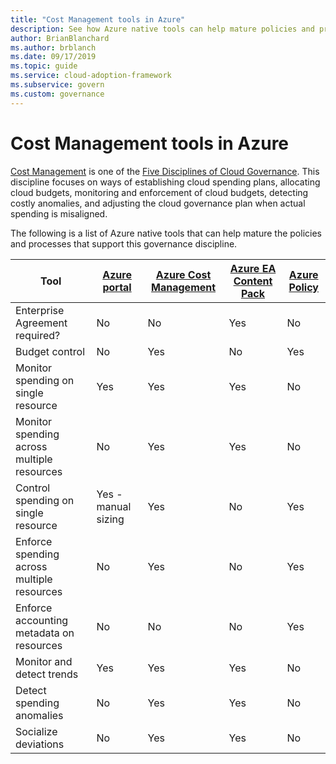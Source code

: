 ```yaml
---
title: "Cost Management tools in Azure"
description: See how Azure native tools can help mature policies and processes that support the Cost Management governance discipline.
author: BrianBlanchard
ms.author: brblanch
ms.date: 09/17/2019
ms.topic: guide
ms.service: cloud-adoption-framework
ms.subservice: govern
ms.custom: governance
---
```


# Cost Management tools in Azure

[Cost Management](./index.md) is one of the [Five Disciplines of Cloud Governance](../governance-disciplines.md). This discipline focuses on ways of establishing cloud spending plans, allocating cloud budgets, monitoring and enforcement of cloud budgets, detecting costly anomalies, and adjusting the cloud governance plan when actual spending is misaligned.

The following is a list of Azure native tools that can help mature the policies and processes that support this governance discipline.

| Tool | [Azure portal](https://azure.microsoft.com/features/azure-portal)  | [Azure Cost Management](https://docs.microsoft.com/azure/cost-management/overview-cost-mgt)  | [Azure EA Content Pack](https://docs.microsoft.com/power-bi/service-connect-to-azure-enterprise)  | [Azure Policy](https://docs.microsoft.com/azure/governance/policy/overview) |
|---------|---------|---------|---------|---------|
|Enterprise Agreement required?     | No         | No         | Yes         | No         |
|Budget control     | No         | Yes         | No         | Yes         |
|Monitor spending on single resource    | Yes         | Yes         | Yes         | No         |
|Monitor spending across multiple resources    | No         | Yes        | Yes         | No         |
|Control spending on single resource     | Yes - manual sizing         | Yes         | No         | Yes         |
|Enforce spending across multiple resources    | No         | Yes         | No         | Yes         |
|Enforce accounting metadata on resources    | No         | No         | No         | Yes         |
|Monitor and detect trends     | Yes          | Yes        | Yes         | No         |
|Detect spending anomalies     | No         | Yes        | Yes         | No        |
|Socialize deviations     | No        | Yes        | Yes        | No        |
